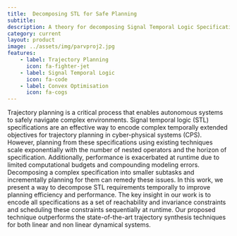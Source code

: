 ```yaml
---
title:  Decomposing STL for Safe Planning
subtitle: 
description: A theory for decomposing Signal Temporal Logic Specifications
category: current
layout: product
image: ../assets/img/parvproj2.jpg
features:
    - label: Trajectory Planning
      icon: fa-fighter-jet
    - label: Signal Temporal Logic
      icon: fa-code
    - label: Convex Optimisation
      icon: fa-cogs
---
```


Trajectory planning is a critical process that enables autonomous systems to safely navigate complex environments.
Signal temporal logic (STL) specifications are an effective way to encode complex temporally extended objectives for trajectory planning in cyber-physical systems (CPS).
However, planning from these specifications using existing techniques scale exponentially with the number of nested operators and the horizon of specification.
Additionally, performance is exacerbated at runtime due to limited computational budgets and compounding modeling errors.
Decomposing a complex specification into smaller subtasks and incrementally planning for them can remedy these issues.
In this work, we present a way to decompose STL requirements temporally to improve planning efficiency and performance.
The key insight in our work is to encode all specifications as a set of reachability and invariance constraints and scheduling these constraints sequentially at runtime. 
Our proposed technique outperforms the state-of-the-art trajectory synthesis techniques for both linear and non linear dynamical systems. 
